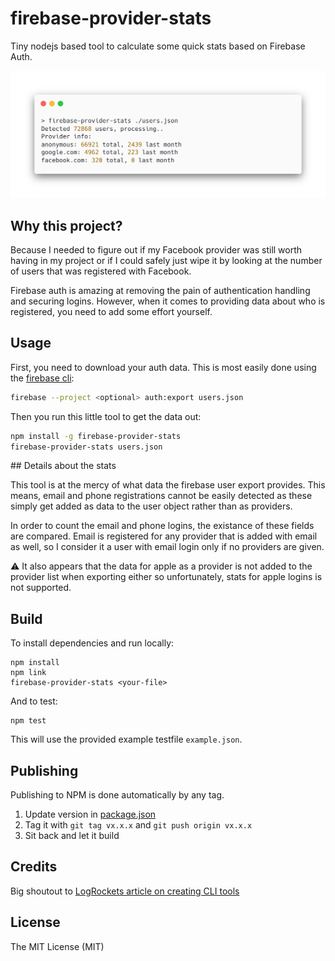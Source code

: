 # firebase-provider-stats

Tiny nodejs based tool to calculate some quick stats based on Firebase Auth.

![Example usage](./example.png)

## Why this project?

Because I needed to figure out if my Facebook provider was still worth having in my project or if I could safely just wipe it by looking at the number of users that was registered with Facebook.

Firebase auth is amazing at removing the pain of authentication handling and securing logins. However, when it comes to providing data about who is registered, you need to add some effort yourself.

## Usage

First, you need to download your auth data. This is most easily done using the [firebase cli](https://firebase.google.com/docs/cli):

```bash
firebase --project <optional> auth:export users.json
```

Then you run this little tool to get the data out:

```bash
npm install -g firebase-provider-stats
firebase-provider-stats users.json
```

## Details about the stats

This tool is at the mercy of what data the firebase user export provides. This means, email and phone registrations cannot be easily detected as these simply get added as data to the user object rather than as providers.

In order to count the email and phone logins, the existance of these fields are compared. Email is registered for any provider that is added with email as well, so I consider it a user with email login only if no providers are given.

⚠️ It also appears that the data for apple as a provider is not added to the provider list when exporting either so unfortunately, stats for apple logins is not supported.

## Build

To install dependencies and run locally:

```
npm install
npm link
firebase-provider-stats <your-file>
```

And to test:
```
npm test
```

This will use the provided example testfile `example.json`.

## Publishing

Publishing to NPM is done automatically by any tag.

1. Update version in [package.json](package.json)
2. Tag it with `git tag vx.x.x` and `git push origin vx.x.x`
3. Sit back and let it build

## Credits

Big shoutout to [LogRockets article on creating CLI tools](https://blog.logrocket.com/creating-a-cli-tool-with-node-js/)

## License
The MIT License (MIT)